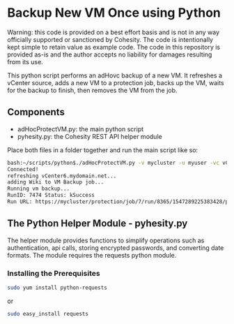 # Backup New VM Once using Python

Warning: this code is provided on a best effort basis and is not in any way officially supported or sanctioned by Cohesity. The code is intentionally kept simple to retain value as example code. The code in this repository is provided as-is and the author accepts no liability for damages resulting from its use.

This python script performs an adHovc backup of a new VM. It refreshes a vCenter source, adds a new VM to a protection job, backs up the VM, waits for the backup to finish, then removes the VM from the job.

## Components

* adHocProtectVM.py: the main python script
* pyhesity.py: the Cohesity REST API helper module

Place both files in a folder together and run the main script like so:

```bash
bash:~/scripts/python$./adHocProtectVM.py -v mycluster -u myuser -vc vCenter6.mydomain.net -vm wiki -job "vm backup" -k 30
Connected!
refreshing vCenter6.mydomain.net...
adding Wiki to VM Backup job...
Running vm backup...
RunID: 7474 Status: kSuccess
Run URL: https://mycluster/protection/job/7/run/8365/1547289225383428/protection
```

## The Python Helper Module - pyhesity.py

The helper module provides functions to simplify operations such as authentication, api calls, storing encrypted passwords, and converting date formats. The module requires the requests python module.

### Installing the Prerequisites

```bash
sudo yum install python-requests
```

or

```bash
sudo easy_install requests
```
